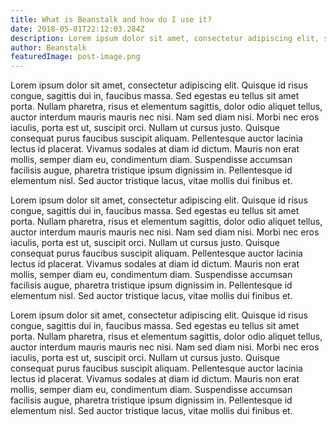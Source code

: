 ```yaml
---
title: What is Beanstalk and how do I use it?
date: 2018-05-01T22:12:03.284Z
description: Lorem ipsum dolor sit amet, consectetur adipiscing elit, sed do eiusmod tempor incididunt ut labore et dolore magna aliqua. Ut enim ad minim veniam
author: Beanstalk
featuredImage: post-image.png
---
```


Lorem ipsum dolor sit amet, consectetur adipiscing elit. Quisque id risus congue, sagittis dui in, faucibus massa. Sed egestas eu tellus sit amet porta. Nullam pharetra, risus et elementum sagittis, dolor odio aliquet tellus, auctor interdum mauris mauris nec nisi. Nam sed diam nisi. Morbi nec eros iaculis, porta est ut, suscipit orci. Nullam ut cursus justo. Quisque consequat purus faucibus suscipit aliquam. Pellentesque auctor lacinia lectus id placerat. Vivamus sodales at diam id dictum. Mauris non erat mollis, semper diam eu, condimentum diam. Suspendisse accumsan facilisis augue, pharetra tristique ipsum dignissim in. Pellentesque id elementum nisl. Sed auctor tristique lacus, vitae mollis dui finibus et.

Lorem ipsum dolor sit amet, consectetur adipiscing elit. Quisque id risus congue, sagittis dui in, faucibus massa. Sed egestas eu tellus sit amet porta. Nullam pharetra, risus et elementum sagittis, dolor odio aliquet tellus, auctor interdum mauris mauris nec nisi. Nam sed diam nisi. Morbi nec eros iaculis, porta est ut, suscipit orci. Nullam ut cursus justo. Quisque consequat purus faucibus suscipit aliquam. Pellentesque auctor lacinia lectus id placerat. Vivamus sodales at diam id dictum. Mauris non erat mollis, semper diam eu, condimentum diam. Suspendisse accumsan facilisis augue, pharetra tristique ipsum dignissim in. Pellentesque id elementum nisl. Sed auctor tristique lacus, vitae mollis dui finibus et.

Lorem ipsum dolor sit amet, consectetur adipiscing elit. Quisque id risus congue, sagittis dui in, faucibus massa. Sed egestas eu tellus sit amet porta. Nullam pharetra, risus et elementum sagittis, dolor odio aliquet tellus, auctor interdum mauris mauris nec nisi. Nam sed diam nisi. Morbi nec eros iaculis, porta est ut, suscipit orci. Nullam ut cursus justo. Quisque consequat purus faucibus suscipit aliquam. Pellentesque auctor lacinia lectus id placerat. Vivamus sodales at diam id dictum. Mauris non erat mollis, semper diam eu, condimentum diam. Suspendisse accumsan facilisis augue, pharetra tristique ipsum dignissim in. Pellentesque id elementum nisl. Sed auctor tristique lacus, vitae mollis dui finibus et.